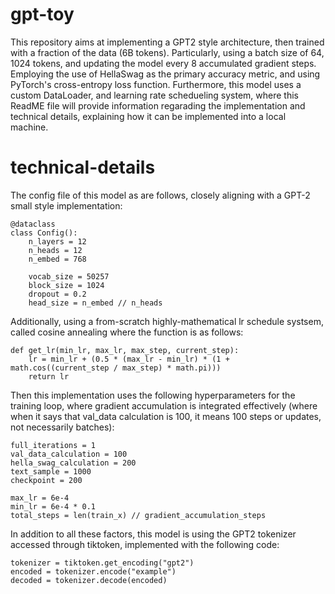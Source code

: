 # gpt-toy
This repository aims at implementing a GPT2 style architecture, then trained with a fraction of the data (6B tokens). Particularly, using a batch size of 64, 1024 tokens, and updating the model every 8 accumulated gradient steps. Employing the use of HellaSwag as the primary accuracy metric, and using PyTorch's cross-entropy loss function. Furthermore, this model uses a custom DataLoader, and learning rate schedueling system, where this ReadME file will provide information regarading the implementation and technical details, explaining how it can be implemented into a local machine.

# technical-details
The config file of this model as are follows, closely aligning with a GPT-2 small style implementation:
```
@dataclass
class Config():
    n_layers = 12
    n_heads = 12
    n_embed = 768

    vocab_size = 50257
    block_size = 1024
    dropout = 0.2
    head_size = n_embed // n_heads
```

Additionally, using a from-scratch highly-mathematical lr schedule systsem, called cosine annealing where the function is as follows:
```
def get_lr(min_lr, max_lr, max_step, current_step):
    lr = min_lr + (0.5 * (max_lr - min_lr) * (1 + math.cos((current_step / max_step) * math.pi)))
    return lr
```

Then this implementation uses the following hyperparameters for the training loop, where gradient accumulation is integrated effectively  (where when it says that val_data calculation is 100, it means 100 steps or updates, not necessarily batches):
```
full_iterations = 1
val_data_calculation = 100
hella_swag_calculation = 200
text_sample = 1000
checkpoint = 200

max_lr = 6e-4
min_lr = 6e-4 * 0.1
total_steps = len(train_x) // gradient_accumulation_steps
```
In addition to all these factors, this model is using the GPT2 tokenizer accessed through tiktoken, implemented with the following code:
```
tokenizer = tiktoken.get_encoding("gpt2")
encoded = tokenizer.encode("example")
decoded = tokenizer.decode(encoded)
```
